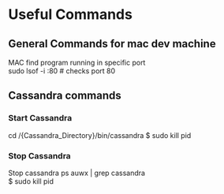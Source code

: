 # Useful Commands

## General Commands for mac dev machine
MAC find program running in specific port  
sudo lsof -i :80 # checks port 80

## Cassandra commands  
### Start Cassandra
cd /{Cassandra_Directory}/bin/cassandra
$ sudo kill pid

### Stop Cassandra
Stop cassandra ps auwx | grep cassandra  
$ sudo kill pid

